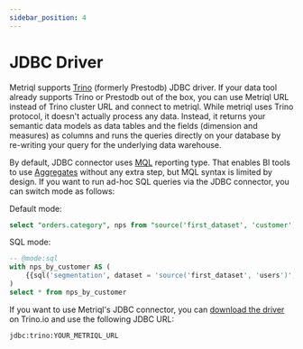 ```yaml
---
sidebar_position: 4
---
```


# JDBC Driver

Metriql supports [Trino](http://trino.io) (formerly Prestodb) JDBC driver. If your data tool already supports Trino or Prestodb out of the box, you can use Metriql URL instead of Trino cluster URL and connect to metriql. While metriql uses Trino protocol, it doesn't actually process any data. Instead, it returns your semantic data models as data tables and the fields (dimension and measures) as columns and runs the queries directly on your database by re-writing your query for the underlying data warehouse. 

By default, JDBC connector uses [MQL](/query/mql) reporting type. That enables BI tools to use [Aggregates](/introduction/aggregates) without any extra step, but MQL syntax is limited by design. If you want to run ad-hoc SQL queries via the JDBC connector, you can switch mode as follows:

Default mode:

```sql
select "orders.category", nps from "source('first_dataset', 'customer')"
```

SQL mode:

```sql
-- @mode:sql
with nps_by_customer AS (
    {{sql('segmentation', dataset = 'source('first_dataset', 'users')', measures=['nps'], dimensions=['plan_type'], )}}
)
select * from nps_by_customer
```

If you want to use Metriql's JDBC connector, you can [download the driver](https://trino.io/docs/current/installation/jdbc.html) on Trino.io and use the following JDBC URL:

```
jdbc:trino:YOUR_METRIQL_URL
```
